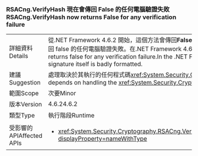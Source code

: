 ### <a name="rsacngverifyhash-now-returns-false-for-any-verification-failure"></a><span data-ttu-id="feecc-101">RSACng.VerifyHash 現在會傳回 False 的任何電腦驗證失敗</span><span class="sxs-lookup"><span data-stu-id="feecc-101">RSACng.VerifyHash now returns False for any verification failure</span></span>

|   |   |
|---|---|
|<span data-ttu-id="feecc-102">詳細資料</span><span class="sxs-lookup"><span data-stu-id="feecc-102">Details</span></span>|<span data-ttu-id="feecc-103">從.NET Framework 4.6.2 開始，這個方法會傳回<strong>False</strong>如果簽章本身的格式不正確。</span><span class="sxs-lookup"><span data-stu-id="feecc-103">Starting with the .NET Framework 4.6.2, this method returns <strong>False</strong> if the signature itself is badly formatted.</span></span> <span data-ttu-id="feecc-104">它現在會傳回 false 的任何電腦驗證失敗。在.NET Framework 4.6 和 4.6.1，方法會擲回<xref:System.Security.Cryptography.CryptographicException?displayProperty=name>如果簽章本身的格式不正確。</span><span class="sxs-lookup"><span data-stu-id="feecc-104">It now returns false for any verification failure.In the .NET Framework 4.6 and 4.6.1, the method throws a <xref:System.Security.Cryptography.CryptographicException?displayProperty=name> if the signature itself is badly formatted.</span></span>|
|<span data-ttu-id="feecc-105">建議</span><span class="sxs-lookup"><span data-stu-id="feecc-105">Suggestion</span></span>|<span data-ttu-id="feecc-106">處理取決於其執行的任何程式碼<xref:System.Security.Cryptography.CryptographicException?displayProperty=name>應該改為執行，如果驗證失敗而且方法會傳回<strong>False</strong>。</span><span class="sxs-lookup"><span data-stu-id="feecc-106">Any code whose execution depends on handling the <xref:System.Security.Cryptography.CryptographicException?displayProperty=name> should instead execute if validation fails and the method returns <strong>False</strong>.</span></span>|
|<span data-ttu-id="feecc-107">範圍</span><span class="sxs-lookup"><span data-stu-id="feecc-107">Scope</span></span>|<span data-ttu-id="feecc-108">次要</span><span class="sxs-lookup"><span data-stu-id="feecc-108">Minor</span></span>|
|<span data-ttu-id="feecc-109">版本</span><span class="sxs-lookup"><span data-stu-id="feecc-109">Version</span></span>|<span data-ttu-id="feecc-110">4.6.2</span><span class="sxs-lookup"><span data-stu-id="feecc-110">4.6.2</span></span>|
|<span data-ttu-id="feecc-111">類型</span><span class="sxs-lookup"><span data-stu-id="feecc-111">Type</span></span>|<span data-ttu-id="feecc-112">執行階段</span><span class="sxs-lookup"><span data-stu-id="feecc-112">Runtime</span></span>|
|<span data-ttu-id="feecc-113">受影響的 API</span><span class="sxs-lookup"><span data-stu-id="feecc-113">Affected APIs</span></span>|<ul><li><xref:System.Security.Cryptography.RSACng.VerifyHash(System.Byte[],System.Byte[],System.Security.Cryptography.HashAlgorithmName,System.Security.Cryptography.RSASignaturePadding)?displayProperty=nameWithType></li></ul>|

